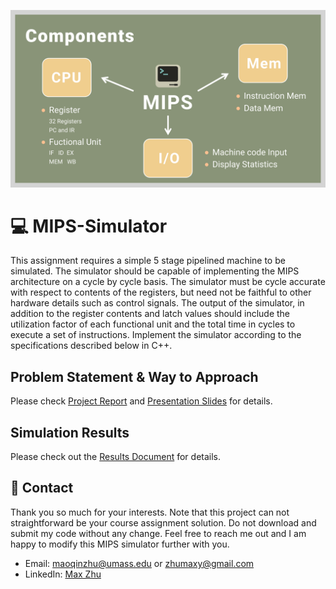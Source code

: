 ![MIPS](https://github.com/MaxyZhu75/MIPS-Simulator/blob/main/summary/Components.png)
# 💻 MIPS-Simulator
This assignment requires a simple 5 stage pipelined machine to be simulated. The simulator should be capable of implementing the MIPS architecture on a cycle by cycle basis. The simulator must be cycle accurate with respect to contents of the registers, but need not be faithful to other hardware details such as control signals. The output of the simulator, in addition to the register contents and latch values should include the utilization factor of each functional unit and the total time in cycles to execute a set of instructions. Implement the simulator according to the specifications described below in C++.
## Problem Statement & Way to Approach
Please check [Project Report](https://github.com/MaxyZhu75/MIPS-Simulator/blob/main/summary/report/ProjectReport.pdf) and [Presentation Slides](https://github.com/MaxyZhu75/MIPS-Simulator/blob/main/summary/slides/PresentationSlides.pdf) for details.
## Simulation Results
Please check out the [Results Document](https://github.com/MaxyZhu75/MIPS-Simulator/blob/main/summary/results/SimulationResult.pdf) for details.
## :calling: Contact
Thank you so much for your interests. Note that this project can not straightforward be your course assignment solution. Do not download and submit my code without any change. Feel free to reach me out and I am happy to modify this MIPS simulator further with you.
* Email: maoqinzhu@umass.edu or zhumaxy@gmail.com
* LinkedIn: [Max Zhu](https://www.linkedin.com/in/maoqin-zhu/)
